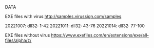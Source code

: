 DATA

EXE files with virus
http://samples.virussign.com/samples

20221007: dll32: 1-42
20221011: dll32: 43-76
20221014: dll32: 77-100


EXE files without virus
https://www.exefiles.com/en/extensions/exe/all-files/alpha/z/
